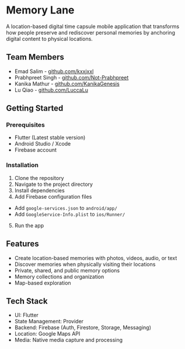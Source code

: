 # Memory Lane

A location-based digital time capsule mobile application that transforms how people preserve and rediscover personal memories by anchoring digital content to physical locations.

## Team Members

- Emad Salim - [github.com/kxxjxxl](https://github.com/kxxjxxl)
- Prabhpreet Singh - [github.com/Not-Prabhpreet](https://github.com/Not-Prabhpreet)
- Kanika Mathur - [github.com/KanikaGenesis](https://github.com/KanikaGenesis)
- Lu Qiao - [github.com/LuccaLu](https://github.com/LuccaLu)

## Getting Started

### Prerequisites

- Flutter (Latest stable version)
- Android Studio / Xcode
- Firebase account

### Installation

1. Clone the repository
2. Navigate to the project directory
3. Install dependencies
4. Add Firebase configuration files

- Add `google-services.json` to `android/app/`
- Add `GoogleService-Info.plist` to `ios/Runner/`

5. Run the app

## Features

- Create location-based memories with photos, videos, audio, or text
- Discover memories when physically visiting their locations
- Private, shared, and public memory options
- Memory collections and organization
- Map-based exploration

## Tech Stack

- UI: Flutter
- State Management: Provider
- Backend: Firebase (Auth, Firestore, Storage, Messaging)
- Location: Google Maps API
- Media: Native media capture and processing
